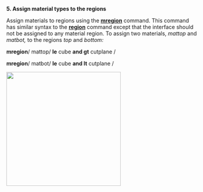  **5. Assign material types to the regions**

Assign materials to regions using
the [**mregion**](commands/MREGION.md) command. This command has
similar syntax to the **[region](commands/REGION.md)** command except
that the interface should not be assigned to any material region. To
assign two materials, *mattop* and *matbot,* to the regions *top* and
*bottom:*

**mregion**/ mattop/ **le** cube **and gt** cutplane /

**mregion**/ matbot/ **le** cube **and lt** cutplane /

<img height="300" width="300" src="https://lanl.github.io/LaGriT/docs/assets/images/Image225.gif">
